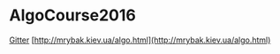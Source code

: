 # AlgoCourse2016

[Gitter](https://gitter.im/AlgoCourse2016/Lobby)
[http://mrybak.kiev.ua/algo.html](http://mrybak.kiev.ua/algo.html)
